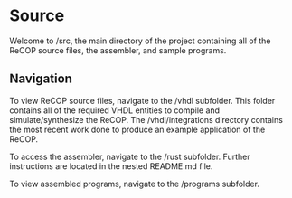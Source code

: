 # Source

Welcome to /src, the main directory of the project containing all of the ReCOP source files, the assembler, and sample programs.

## Navigation

To view ReCOP source files, navigate to the /vhdl subfolder. This folder contains all of the required VHDL entities to compile and
simulate/synthesize the ReCOP. The /vhdl/integrations directory contains the most recent work done to produce an example application of
the ReCOP.

To access the assembler, navigate to the /rust subfolder. Further instructions are located in the nested README.md file.

To view assembled programs, navigate to the /programs subfolder.
